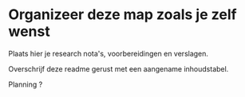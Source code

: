 # Organizeer deze map zoals je zelf wenst

Plaats hier je research nota's, voorbereidingen en verslagen.

Overschrijf deze readme gerust met een aangename inhoudstabel.

Planning ?

